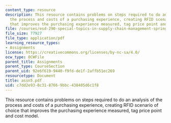 ```yaml
---
content_type: resource
description: This resource contains problems on steps required to do an analysis of
  the process and costs of a purchasing experience, creating RFID scenario of choice
  that improves the purchasing experience measured, tag price point and cost model.
file: /courses/esd-290-special-topics-in-supply-chain-management-spring-2005/c7dd2e930c3187669bbc438405d6c1f8_assn5.pdf
file_size: 77927
file_type: application/pdf
learning_resource_types:
- Assignments
license: https://creativecommons.org/licenses/by-nc-sa/4.0/
ocw_type: OCWFile
parent_title: Assignments
parent_type: CourseSection
parent_uid: 92e6f619-9440-f9fd-de1f-2affb51ec269
resourcetype: Document
title: assn5.pdf
uid: c7dd2e93-0c31-8766-9bbc-438405d6c1f8
---
```

This resource contains problems on steps required to do an analysis of the process and costs of a purchasing experience, creating RFID scenario of choice that improves the purchasing experience measured, tag price point and cost model.